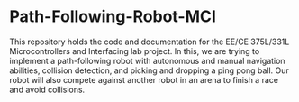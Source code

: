 # Path-Following-Robot-MCI

This repository holds the code and documentation for the EE/CE 375L/331L Microcontrollers and Interfacing lab project. In this, we are trying to implement a path-following robot with autonomous and manual navigation abilities, collision detection, and picking and dropping a ping pong ball. Our robot will also compete against another robot in an arena to finish a race and avoid collisions.
